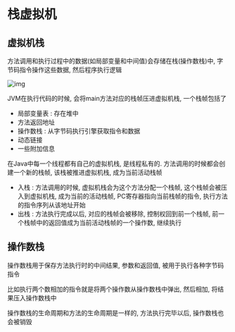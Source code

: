 # 栈虚拟机

## 虚拟机栈

方法调用和执行过程中的数据(如局部变量和中间值)会存储在栈(操作数栈)中, 字节码指令操作这些数据, 然后程序执行逻辑

![img](https://cdn.tobebetterjavaer.com/stutymore/how-run-java-code-20231031143842.png)

JVM在执行代码的时候, 会将main方法对应的栈帧压进虚拟机栈, 一个栈帧包括了

- 局部变量表 : 存在堆中
- 方法返回地址
- 操作数栈 : 从字节码执行引擎获取指令和数据
- 动态链接
- 一些附加信息

在Java中每一个线程都有自己的虚拟机栈, 是线程私有的. 方法调用的时候都会创建一个新的栈帧, 该栈被推进虚拟机栈, 成为当前活动栈帧

- 入栈 : 方法调用的时候, 虚拟机栈会为这个方法分配一个栈帧, 这个栈帧会被压入到虚拟机栈, 成为当前的活动栈帧, PC寄存器指向当前栈帧的指令, 执行方法的指令序列从该地址开始
- 出栈 : 方法执行完成以后, 对应的栈帧会被移除, 控制权回到前一个栈帧, 前一个栈帧中的返回值成为当前活动栈帧的一个操作数, 继续执行

## 操作数栈

操作数栈用于保存方法执行时的中间结果, 参数和返回值, 被用于执行各种字节码指令

比如执行两个数相加的指令就是将两个操作数从操作数栈中弹出, 然后相加, 将结果压入操作数栈中

操作数栈的生命周期和方法的生命周期是一样的, 方法执行完毕以后, 操作数栈也会被销毁